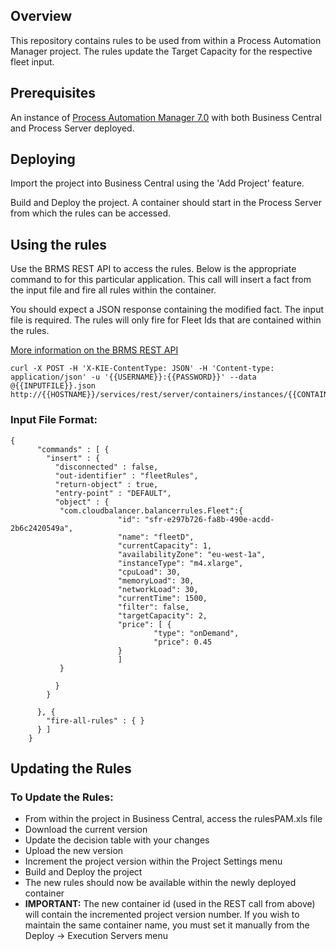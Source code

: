 ## Overview

This repository contains rules to be used from within a Process Automation Manager project. The rules update the Target Capacity for the respective fleet input.

## Prerequisites

An instance of [Process Automation Manager 7.0](https://access.redhat.com/documentation/en-us/red_hat_process_automation_manager/7.0/) with both Business Central and Process Server deployed.

## Deploying

Import the project into Business Central using the 'Add Project' feature.

Build and Deploy the project. A container should start in the Process Server from which the rules can be accessed.

## Using the rules

Use the BRMS REST API to access the rules. Below is the appropriate command to for this particular application. This call will insert a fact from the input file and fire all rules within the container.

You should expect a JSON response containing the modified fact. The input file is required. The rules will only fire for Fleet Ids that are contained within the rules.

[More information on the BRMS REST API](https://access.redhat.com/documentation/en-us/red_hat_decision_manager/7.0/html/installing_and_configuring_red_hat_business_optimizer/optimizer-rest-api-for-execution-server-con)
```
curl -X POST -H 'X-KIE-ContentType: JSON' -H 'Content-type: application/json' -u '{{USERNAME}}:{{PASSWORD}}' --data @{{INPUTFILE}}.json http://{{HOSTNAME}}/services/rest/server/containers/instances/{{CONTAINER_ID}}
```
### Input File Format:
```
{
      "commands" : [ {
        "insert" : {
          "disconnected" : false,
          "out-identifier" : "fleetRules",
          "return-object" : true,
          "entry-point" : "DEFAULT",
          "object" : {
           "com.cloudbalancer.balancerrules.Fleet":{
                        "id": "sfr-e297b726-fa8b-490e-acdd-2b6c2420549a",
                        "name": "fleetD",
                        "currentCapacity": 1,
                        "availabilityZone": "eu-west-1a",
                        "instanceType": "m4.xlarge",
                        "cpuLoad": 30,
                        "memoryLoad": 30,
                        "networkLoad": 30,
                        "currentTime": 1500,
                        "filter": false,
                        "targetCapacity": 2,
                        "price": [ {
                                "type": "onDemand",
                                "price": 0.45
                        }
                        ]
           }

          }
        }

      }, {
        "fire-all-rules" : { }
      } ]
    }
```
## Updating the Rules

### To Update the Rules:
* From within the project in Business Central, access the rulesPAM.xls file
* Download the current version
* Update the decision table with your changes
* Upload the new version
* Increment the project version within the Project Settings menu
* Build and Deploy the project
* The new rules should now be available within the newly deployed container
* **IMPORTANT:** The new container id (used in the REST call from above) will contain the incremented project version number. If you wish to maintain the same container name, you must set it manually from the Deploy -> Execution Servers menu


